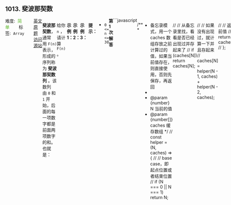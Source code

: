 <div style="font-size: 20px; margin-bottom: 15px; font-weight: bold;">1013. 斐波那契数</div>
<div style="display: flex; font-size: 14px; justify-content: space-between;"><div><span style="margin-right: 30px;">难度:&nbsp;&nbsp;<label style="color: rgb(90, 183, 38);">简单</label></span><span style="margin-right: 30px;">标签:&nbsp;&nbsp;<code>Array</code></span></div><div><span style="margin-right: 15px;"><a href="https://leetcode.com/problems/fibonacci-number/">英文原题</a></span><span><a href="https://leetcode-cn.com/problems/fibonacci-number/">访问源站</a></span></div>
<hr style="height: 1px; margin: 1em 0px;" />
<p><strong>斐波那契数</strong>，通常用 <code>F(n)</code> 表示，形成的序列称为 <strong>斐波那契数列</strong> 。该数列由 <code>0</code> 和 <code>1</code> 开始，后面的每一项数字都是前面两项数字的和。也就是：</p>

<pre>
F(0) = 0，F(1) = 1
F(n) = F(n - 1) + F(n - 2)，其中 n > 1
</pre>

<p>给你 <code>n</code> ，请计算 <code>F(n)</code> 。</p>

<p> </p>

<p><strong>示例 1：</strong></p>

<pre>
<strong>输入：</strong>2
<strong>输出：</strong>1
<strong>解释：</strong>F(2) = F(1) + F(0) = 1 + 0 = 1
</pre>

<p><strong>示例 2：</strong></p>

<pre>
<strong>输入：</strong>3
<strong>输出：</strong>2
<strong>解释：</strong>F(3) = F(2) + F(1) = 1 + 1 = 2
</pre>

<p><strong>示例 3：</strong></p>

<pre>
<strong>输入：</strong>4
<strong>输出：</strong>3
<strong>解释：</strong>F(4) = F(3) + F(2) = 2 + 1 = 3
</pre>

<p> </p>

<p><strong>提示：</strong></p>

<ul>
	<li><code>0 <= n <= 30</code></li>
</ul>

<hr style="height: 1px; margin: 1em 0px;" />
<strong>第1次解答</strong>
```javascript

/**
 *
 * 备忘录模式，用一个 caches 数组存放之前计算过的值，如果当前值存在，则直接使用，否则先保存，再返回
 *
 * @param {number} N 当前的值
 * @param {number[]} caches 缓存数组
 */
// const helper = (N, caches) => {
//   // base case，即起点位置或者结束位置
//   if (N === 0 || N === 1) return N;

//   // 从备忘录里找，看看是否已经出现过并存起来了
//   if (caches[N]) return caches[N];

//   // 如果没有出现过，就计算一下并且存起来
//   caches[N] = helper(N - 1, caches) + helper(N - 2, caches);

//   // 返回当前值
//   return caches[N];
// };

/**
 * @param {number} N
 * @return {number}
 * @description 备忘录模式，自顶向下
 */
// var fib = function (N) {
//   // 边界条件
//   if (N < 0) return 0;
//   // 备忘录
//   const caches = [];
//   // 返回计算结果
//   return helper(N, caches);
// };

/**
 * @param {number} N
 * @return {number}
 * @description DP模式，自底向上
 */
// var fib = function (N) {
//   // 边界条件
//   if (N < 0) return 0;
//   // 定义一个空的 DP Table
//   const dpTable = [];
//   // base case
//   dpTable[0] = 0;
//   dpTable[1] = 1;
//   // 依次往上计算
//   for (let i = 2; i <= N; i++) {
//     dpTable[i] = dpTable[i - 1] + dpTable[i - 2];
//   }
//   // 返回最顶上的结果
//   return dpTable[N];
// };

/**
 * @param {number} N
 * @return {number}
 * @description DP模式，自底向上，避免 DP Table 空间，用两个变量维护
 */
var fib = function (N) {
  // 边界条件
  if (N < 0) return 0;
  // base case
  if (N === 0 || N === 1) return N;
  // 定义两个变量，存储当前元素的前两个元素值，不再需要 DP Table 维护
  let prev = 0,
    next = 1;
  let i = 2;
  while (i <= N) {
    // 更新 prev 和 next 的值
    const temp = prev + next;
    prev = next;
    next = temp;
    i++;
  }

  return next;
};

```